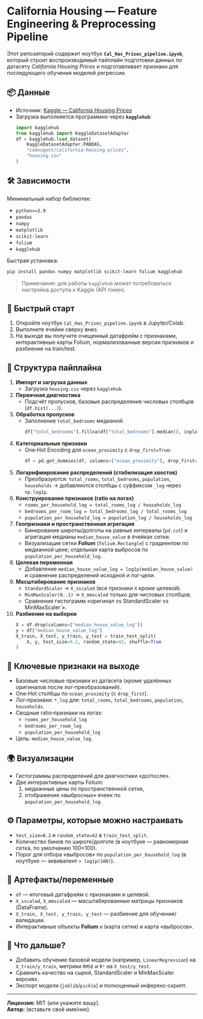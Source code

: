 # California Housing — Feature Engineering & Preprocessing Pipeline

Этот репозиторий содержит ноутбук **`Cal_Has_Prisec_pipeline.ipynb`**, который строит воспроизводимый пайплайн подготовки данных по датасету *California Housing Prices* и подготавливает признаки для последующего обучения моделей регрессии.

## 📦 Данные
- Источник: [Kaggle — California Housing Prices](https://www.kaggle.com/datasets/camnugent/california-housing-prices)
- Загрузка выполняется программно через **`kagglehub`**:
  ```python
  import kagglehub
  from kagglehub import KaggleDatasetAdapter
  df = kagglehub.load_dataset(
      KaggleDatasetAdapter.PANDAS,
      "camnugent/california-housing-prices",
      "housing.csv"
  )
  ```

## 🛠️ Зависимости
Минимальный набор библиотек:
- `python>=3.9`
- `pandas`
- `numpy`
- `matplotlib`
- `scikit-learn`
- `folium`
- `kagglehub`

Быстрая установка:
```bash
pip install pandas numpy matplotlib scikit-learn folium kagglehub
```

> Примечание: для работы `kagglehub` может потребоваться настройка доступа к Kaggle (API токен).

## 🚀 Быстрый старт
1. Откройте ноутбук `Cal_Has_Prisec_pipeline.ipynb` в Jupyter/Colab.
2. Выполните ячейки сверху вниз.  
3. На выходе вы получите очищенный датафрейм с признаками, интерактивные карты Folium, нормализованные версии признаков и разбиение на train/test.

## 🔧 Структура пайплайна
1. **Импорт и загрузка данных**
   - Загрузка `housing.csv` через `kagglehub`.
2. **Первичная диагностика**
   - Подсчёт пропусков, базовые распределения числовых столбцов (`df.hist(...)`).
3. **Обработка пропусков**
   - Заполнение `total_bedrooms` медианой:
     ```python
     df["total_bedrooms"].fillna(df["total_bedrooms"].median(), inplace=True)
     ```
4. **Категориальные признаки**
   - One‑Hot Encoding для `ocean_proximity` с `drop_first=True`:
     ```python
     df = pd.get_dummies(df, columns=["ocean_proximity"], drop_first=True)
     ```
5. **Логарифмирование распределений (стабилизация хвостов)**
   - Преобразуются: `total_rooms`, `total_bedrooms`, `population`, `households` → добавляются столбцы с суффиксом `_log` через `np.log1p`.
6. **Конструирование признаков (ratio на логах)**
   - `rooms_per_household_log = total_rooms_log / households_log`
   - `bedrooms_per_room_log = total_bedrooms_log / total_rooms_log`
   - `population_per_household_log = population_log / households_log`
7. **Геопризнаки и пространственная агрегация**
   - Бинирование широты/долготы на равные интервалы (`pd.cut`) и агрегация медианы `median_house_value` в ячейках сетки.
   - Визуализация сетки **Folium** (`folium.Rectangle`) с градиентом по медианной цене; отдельная карта выбросов по `population_per_household_log`.
8. **Целевая переменная**
   - Добавление `median_house_value_log = log1p(median_house_value)` и сравнение распределений исходной и лог‑цели.
9. **Масштабирование признаков**
   - `StandardScaler` → `X_sscaled` (все признаки `X` кроме целевой).
   - `MinMaxScaler(0..1)` → `X_mmscaled` только для числовых столбцов.
   - Сравнение гистограмм «оригинал vs StandardScaler vs MinMaxScaler`».
10. **Разбиение на выборки**
    ```python
    X = df.drop(columns=["median_house_value_log"])
    y = df["median_house_value_log"]
    X_train, X_test, y_train, y_test = train_test_split(
        X, y, test_size=0.2, random_state=42, shuffle=True
    )
    ```

## 🧱 Ключевые признаки на выходе
- Базовые числовые признаки из датасета (кроме удалённых оригиналов после лог‑преобразований).
- One‑Hot столбцы по `ocean_proximity` (с `drop_first`).
- Лог‑признаки: `*_log` для: `total_rooms`, `total_bedrooms`, `population`, `households`.
- Сводные ratio‑признаки на логах:
  - `rooms_per_household_log`
  - `bedrooms_per_room_log`
  - `population_per_household_log`
- Цель: `median_house_value_log`.

## 🌍 Визуализации
- Гистограммы распределений для диагностики «до/после».
- Две интерактивные карты Folium:
  1) медианные цены по пространственной сетке,
  2) отображение «выбросных» ячеек по `population_per_household_log`.

## ⚙️ Параметры, которые можно настраивать
- `test_size=0.2` и `random_state=42` в `train_test_split`.
- Количество бинов по широте/долготе (в ноутбуке — равномерная сетка, по умолчанию 100×100).
- Порог для отбора «выбросов» по `population_per_household_log` (в ноутбуке — эквивалент `> log1p(100)`).

## 📄 Артефакты/переменные
- `df` — итоговый датафрейм с признаками и целевой.
- `X_sscaled`, `X_mmscaled` — масштабированные матрицы признаков (DataFrame).
- `X_train, X_test, y_train, y_test` — разбиение для обучения/валидации.
- Интерактивные объекты **Folium** `m` (карта сетки) и карта «выбросов».

## 🧪 Что дальше?
- Добавить обучение базовой модели (например, `LinearRegression`) на `X_train/y_train`, метрики `RMSE` и `R²` на `X_test/y_test`.
- Сравнить качество на сырой, StandardScaler и MinMaxScaler версиях.
- Экспорт модели (`joblib`/`pickle`) и полноценный инференс‑скрипт.

---

**Лицензия:** MIT (или укажите вашу).  
**Автор:** (вставьте своё имя/ник).

